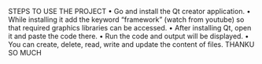 STEPS TO USE THE PROJECT
•
Go and install the Qt creator application.
•
While installing it add the keyword “framework” (watch from youtube) so that required graphics libraries can be accessed.
•
After installing Qt, open it and paste the code there.
•
Run the code and output will be displayed.
•
You can create, delete, read, write and update the content of files.
THANKU SO MUCH

